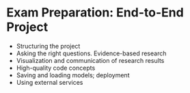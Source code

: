 # Exam Preparation: End-to-End Project

* Structuring the project
* Asking the right questions. Evidence-based research
* Visualization and communication of research results
* High-quality code concepts
* Saving and loading models; deployment
* Using external services
